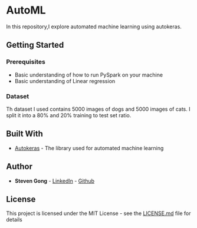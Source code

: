 # AutoML
In this repository,I explore automated machine learning using autokeras.
## Getting Started

### Prerequisites
* Basic understanding of how to run PySpark on your machine
* Basic understanding of Linear regression

### Dataset
Th dataset I used contains 5000 images of dogs and 5000 images of cats. I split it into a 80% and 20% training to test set ratio.
## Built With

* [Autokeras](https://autokeras.com/) - The library used for automated machine learning




## Author

* **Steven Gong** - [LinkedIn](https://www.linkedin.com/in/gong-steven/) - [Github](https://github.com/gongsta)


## License

This project is licensed under the MIT License - see the [LICENSE.md](LICENSE.md) file for details



